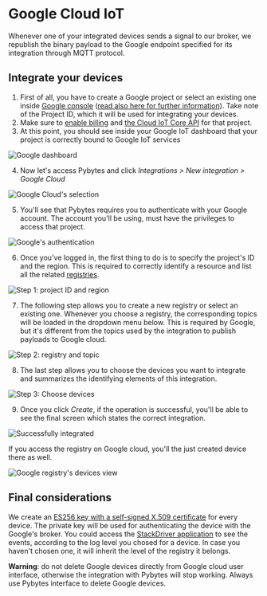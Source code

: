 # Google Cloud IoT

Whenever one of your integrated devices sends a signal to our broker, we republish the binary payload to the Google endpoint specified for its integration through MQTT protocol.

## Integrate your devices

1. First of all, you have to create a Google project or select an existing one inside [Google console](https://console.cloud.google.com/cloud-resource-manager) ([read also here for further information](https://cloud.google.com/resource-manager/docs/creating-managing-projects)). Take note of the Project ID, which it will be used for integrating your devices.
2. Make sure to [enable billing](https://cloud.google.com/billing/docs/how-to/modify-project) and [the Cloud IoT Core API](https://console.cloud.google.com/flows/enableapi?apiid=cloudiot.googleapis.com&redirect=https://console.cloud.google.com&_ga=2.236270149.-51976751.1517992223) for that project.
3. At this point, you should see inside your Google IoT dashboard that your project is correctly bound to Google IoT services

![Google dashboard](../../.gitbook/assets/01_google_integration.png)

4. Now let's access Pybytes and click _Integrations > New integration > Google Cloud_

![Google Cloud's selection](../../.gitbook/assets/02_google_integration.png)

5. You'll see that Pybytes requires you to authenticate with your Google account. The account you'll be using, must have the privileges to access that project.

![Google's authentication](../../.gitbook/assets/03_google_integration.png)

6. Once you've logged in, the first thing to do is to specify the project's ID and the region. This is required to correctly identify a resource and list all the related [registries](https://cloud.google.com/iot/docs/concepts/devices#device_registries).

![Step 1: project ID and region](../../.gitbook/assets/04_google_integration.png)

7. The following step allows you to create a new registry or select an existing one. Whenever you choose a registry, the corresponding topics will be loaded in the dropdown menu below. This is required by Google, but it's different from the topics used by the integration to publish payloads to Google cloud.

![Step 2: registry and topic](../../.gitbook/assets/05_google_integration.png)

8. The last step allows you to choose the devices you want to integrate and summarizes the identifying elements of this integration.

![Step 3: Choose devices](../../.gitbook/assets/06_google_integration.png)

9. Once you click _Create_, if the operation is successful, you'll be able to see the final screen which states the correct integration.

![Successfully integrated](../../.gitbook/assets/07_google_integration.png)

If you access the registry on Google cloud, you'll the just created device there as well.

![Google registry's devices view](../../.gitbook/assets/08_google_integration.png)


## Final considerations

We create an [ES256 key with a self-signed X.509 certificate](https://cloud.google.com/iot/docs/how-tos/credentials/keys#generating_an_es256_key_with_a_self-signed_x509_certificate) for every device. The private key will be used for authenticating the device with the Google's broker.
You could access the [StackDriver application](https://app.google.stackdriver.com) to see the events, according to the log level you chosed for a device. In case you haven't chosen one, it will inherit the level of the registry it belongs.

**Warning**: do not delete Google devices directly from Google cloud user interface, otherwise the integration with Pybytes will stop working. Always use Pybytes interface to delete Google devices.